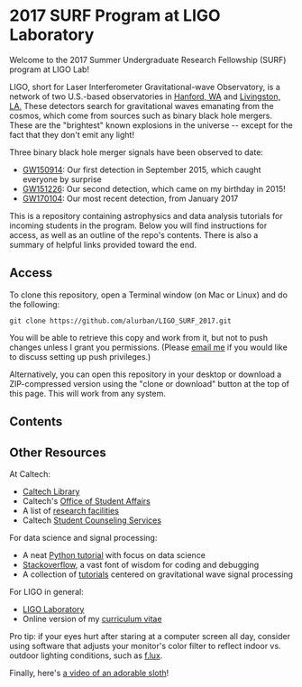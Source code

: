 # 2017 SURF Program at LIGO Laboratory

Welcome to the 2017 Summer Undergraduate Research Fellowship (SURF) program at LIGO Lab!

LIGO, short for Laser Interferometer Gravitational-wave Observatory, is a network of two U.S.-based observatories in [Hanford, WA](https://www.ligo.caltech.edu/WA/) and [Livingston, LA.](https://www.ligo.caltech.edu/LA/) These detectors search for gravitational waves emanating from the cosmos, which come from sources such as binary black hole mergers. These are the "brightest" known explosions in the universe -- except for the fact that they don't emit any light!

Three binary black hole merger signals have been observed to date:
* [GW150914](https://losc.ligo.org/events/GW150914/): Our first detection in September 2015, which caught everyone by surprise
* [GW151226](https://losc.ligo.org/events/GW151226/): Our second detection, which came on my birthday in 2015!
* [GW170104](https://losc.ligo.org/events/GW170104/): Our most recent detection, from January 2017

This is a repository containing astrophysics and data analysis tutorials for incoming students in the program. Below you will find instructions for access, as well as an outline of the repo's contents. There is also a summary of helpful links provided toward the end.

Access
------

To clone this repository, open a Terminal window (on Mac or Linux) and do the following:

```
git clone https://github.com/alurban/LIGO_SURF_2017.git
```

You will be able to retrieve this copy and work from it, but not to push changes unless I grant you permissions. (Please [email me](mailto:aurban@ligo.caltech.edu) if you would like to discuss setting up push privileges.)

Alternatively, you can open this repository in your desktop or download a ZIP-compressed version using the "clone or download" button at the top of this page. This will work from any system.

Contents
--------



Other Resources
---------------

At Caltech:
* [Caltech Library](http://library.caltech.edu)
* Caltech's [Office of Student Affairs](http://www.studaff.caltech.edu)
* A list of [research facilities](https://www.caltech.edu/content/research-facilities)
* Caltech [Student Counseling Services](https://counseling.caltech.edu)

For data science and signal processing:
* A neat [Python tutorial](https://www.learnpython.org) with focus on data science
* [Stackoverflow](http://stackoverflow.com), a vast font of wisdom for coding and debugging
* A collection of [tutorials](https://losc.ligo.org/tutorials/) centered on gravitational wave signal processing

For LIGO in general:
* [LIGO Laboratory](http://ligo.caltech.edu)
* Online version of my [curriculum vitae](http://alurban.github.io/)

Pro tip: if your eyes hurt after staring at a computer screen all day, consider using software that adjusts your monitor's color filter to reflect indoor vs. outdoor lighting conditions, such as [f.lux](https://justgetflux.com).

Finally, here's [a video of an adorable sloth](https://youtu.be/DkmrWY5zYbA)!
